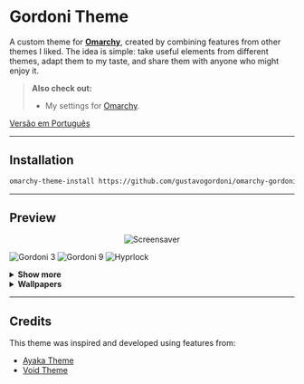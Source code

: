 # Gordoni Theme

A custom theme for **[Omarchy](https://omarchy.org)**, created by combining features from other themes I liked.
The idea is simple: take useful elements from different themes, adapt them to my taste, and share them with anyone who might enjoy it.

> **Also check out:**
> * My settings for [Omarchy](https://github.com/gustavogordoni/dotfiles/).

[Versão em Português](README.md)

---

## Installation

```bash
omarchy-theme-install https://github.com/gustavogordoni/omarchy-gordoni-theme
````

---

## Preview

<div align="center">

![Screensaver](./screenshots/screensaver.gif)

</div>

![Gordoni 3](./screenshots/3.png)
![Gordoni 9](./screenshots/9.png)
![Hyprlock](./screenshots/hyprlock.png)

<details>
<summary><strong>Show more</strong></summary>

<br>

![Gordoni 4](./screenshots/4.png)
![Gordoni 5](./screenshots/5.png)
![Gordoni 8](./screenshots/8.png)
![Gordoni 10](./screenshots/10.png)
![Gordoni 11](./screenshots/11.png)
![Gordoni 12](./screenshots/12.png)

</details>

<details>
<summary><strong>Wallpapers</strong></summary>

<br>

![Backgrounds 1](./backgrounds//0-matte-black.jpg)
![Backgrounds 2](./backgrounds//omarchy-wp1.webp)
![Backgrounds 3](./backgrounds//omarchy-wp2.webp)
![Backgrounds 4](./backgrounds//omarchy-wp3.png)
![Backgrounds 5](./backgrounds//omarchy-wp4.webp)

</details>

---

## Credits

This theme was inspired and developed using features from:

* [Ayaka Theme](https://github.com/abhijeet-swami/omarchy-ayaka-theme)
* [Void Theme](https://github.com/vyrx-dev/omarchy-void-theme.git)
